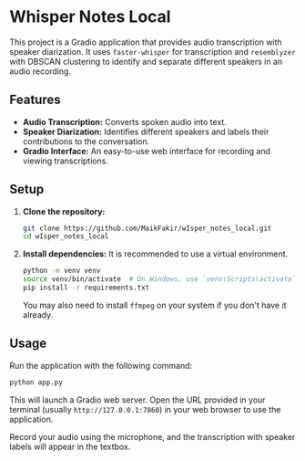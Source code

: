 # Whisper Notes Local

This project is a Gradio application that provides audio transcription with speaker diarization. It uses `faster-whisper` for transcription and `resemblyzer` with DBSCAN clustering to identify and separate different speakers in an audio recording.

## Features

- **Audio Transcription:** Converts spoken audio into text.
- **Speaker Diarization:** Identifies different speakers and labels their contributions to the conversation.
- **Gradio Interface:** An easy-to-use web interface for recording and viewing transcriptions.

## Setup

1. **Clone the repository:**
   ```bash
   git clone https://github.com/MaikFakir/wIsper_notes_local.git
   cd wIsper_notes_local
   ```

2. **Install dependencies:**
   It is recommended to use a virtual environment.
   ```bash
   python -m venv venv
   source venv/bin/activate  # On Windows, use `venv\Scripts\activate`
   pip install -r requirements.txt
   ```
   You may also need to install `ffmpeg` on your system if you don't have it already.

## Usage

Run the application with the following command:

```bash
python app.py
```

This will launch a Gradio web server. Open the URL provided in your terminal (usually `http://127.0.0.1:7860`) in your web browser to use the application.

Record your audio using the microphone, and the transcription with speaker labels will appear in the textbox.